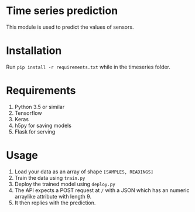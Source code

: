 # Time series prediction

This module is used to predict the values of sensors.

# Installation

Run `pip install -r requirements.txt` while in the timeseries folder.

# Requirements

1. Python 3.5 or similar
2. Tensorflow
3. Keras
4. h5py for saving models
5. Flask for serving

# Usage

1. Load your data as an array of shape `[SAMPLES, READINGS]`
2. Train the data using `train.py`
3. Deploy the trained model using `deploy.py`
4. The API expects a POST request at `/` with a JSON which has an numeric arraylike attribute with length 9. 
5. It then replies with the prediction.
